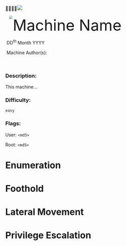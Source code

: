 ![](assets/images/banner.png)



<img src="assets/images/htb.png" style="margin-left: 20px; zoom: 60%;" align=left />    	<font size="10">Machine Name</font>

​		DD<sup>th</sup> Month YYYY

​		Machine Author(s): 

​		

 



### Description:

This machine...

### Difficulty:

`easy`

### Flags:

User: `<md5>`

Root: `<md5>`

# Enumeration



# Foothold



# Lateral Movement



# Privilege Escalation

